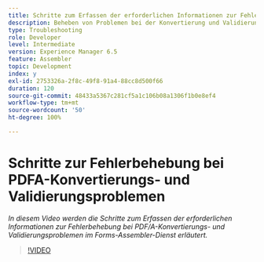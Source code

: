 ```yaml
---
title: Schritte zum Erfassen der erforderlichen Informationen zur Fehlerbehebung bei PDF/A-Problemen
description: Beheben von Problemen bei der Konvertierung und Validierung von Assembler
type: Troubleshooting
role: Developer
level: Intermediate
version: Experience Manager 6.5
feature: Assembler
topic: Development
index: y
exl-id: 2753326a-2f8c-49f8-91a4-88cc8d500f66
duration: 120
source-git-commit: 48433a5367c281cf5a1c106b08a1306f1b0e8ef4
workflow-type: tm+mt
source-wordcount: '50'
ht-degree: 100%

---
```


# Schritte zur Fehlerbehebung bei PDFA-Konvertierungs- und Validierungsproblemen

*In diesem Video werden die Schritte zum Erfassen der erforderlichen Informationen zur Fehlerbehebung bei PDF/A-Konvertierungs- und Validierungsproblemen im Forms-Assembler-Dienst erläutert.*

>[!VIDEO](https://video.tv.adobe.com/v/335518?quality=12&learn=on)
